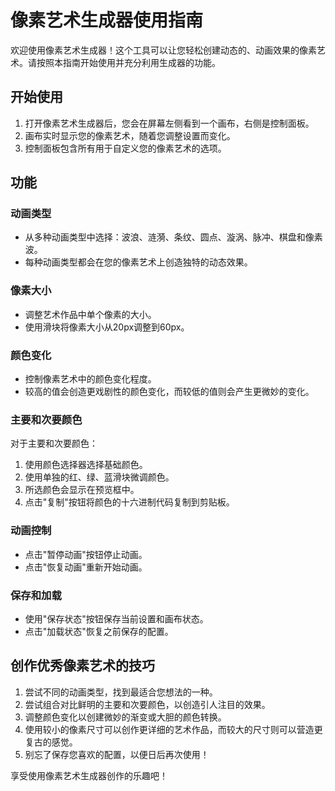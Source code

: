 # 像素艺术生成器使用指南

欢迎使用像素艺术生成器！这个工具可以让您轻松创建动态的、动画效果的像素艺术。请按照本指南开始使用并充分利用生成器的功能。

## 开始使用

1. 打开像素艺术生成器后，您会在屏幕左侧看到一个画布，右侧是控制面板。
2. 画布实时显示您的像素艺术，随着您调整设置而变化。
3. 控制面板包含所有用于自定义您的像素艺术的选项。

## 功能

### 动画类型

- 从多种动画类型中选择：波浪、涟漪、条纹、圆点、漩涡、脉冲、棋盘和像素波。
- 每种动画类型都会在您的像素艺术上创造独特的动态效果。

### 像素大小

- 调整艺术作品中单个像素的大小。
- 使用滑块将像素大小从20px调整到60px。

### 颜色变化

- 控制像素艺术中的颜色变化程度。
- 较高的值会创造更戏剧性的颜色变化，而较低的值则会产生更微妙的变化。

### 主要和次要颜色

对于主要和次要颜色：
1. 使用颜色选择器选择基础颜色。
2. 使用单独的红、绿、蓝滑块微调颜色。
3. 所选颜色会显示在预览框中。
4. 点击"复制"按钮将颜色的十六进制代码复制到剪贴板。

### 动画控制

- 点击"暂停动画"按钮停止动画。
- 点击"恢复动画"重新开始动画。

### 保存和加载

- 使用"保存状态"按钮保存当前设置和画布状态。
- 点击"加载状态"恢复之前保存的配置。

## 创作优秀像素艺术的技巧

1. 尝试不同的动画类型，找到最适合您想法的一种。
2. 尝试组合对比鲜明的主要和次要颜色，以创造引人注目的效果。
3. 调整颜色变化以创建微妙的渐变或大胆的颜色转换。
4. 使用较小的像素尺寸可以创作更详细的艺术作品，而较大的尺寸则可以营造更复古的感觉。
5. 别忘了保存您喜欢的配置，以便日后再次使用！

享受使用像素艺术生成器创作的乐趣吧！


